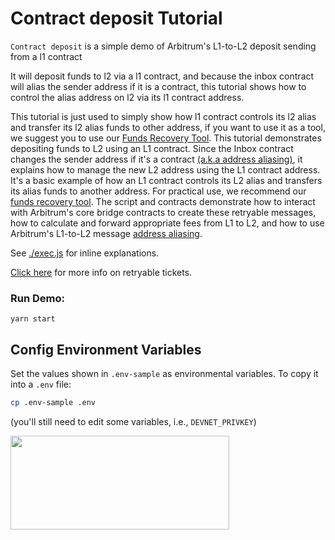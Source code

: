 # Contract deposit Tutorial

`Contract deposit` is a simple demo of Arbitrum's L1-to-L2 deposit sending from a l1 contract

It will deposit funds to l2 via a l1 contract, and because the inbox contract will alias the sender address if it is a contract,
this tutorial shows how to control the alias address on l2 via its l1 contract address.

This tutorial is just used to simply show how l1 contract controls its l2 alias and transfer its l2 alias funds to other address, if you want to use it as a tool, we suggest you to use our [Funds Recovery Tool](https://github.com/OffchainLabs/arbitrum-funds-recovery-tool).
This tutorial demonstrates depositing funds to L2 using an L1 contract. Since the Inbox contract changes the sender address if it's a contract [(a.k.a address aliasing)](https://docs.arbitrum.io/how-arbitrum-works/arbos/l1-l2-messaging#address-aliasing), it explains how to manage the new L2 address using the L1 contract address. It's a basic example of how an L1 contract controls its L2 alias and transfers its alias funds to another address. For practical use, we recommend our [funds recovery tool]((https://github.com/OffchainLabs/arbitrum-funds-recovery-tool)).
The script and contracts demonstrate how to interact with Arbitrum's core bridge contracts to create these retryable messages, how to calculate and forward appropriate fees from L1 to L2, and how to use Arbitrum's L1-to-L2 message [address aliasing](https://developer.offchainlabs.com/docs/l1_l2_messages#address-aliasing).

See [./exec.js](./scripts/exec.js) for inline explanations.

[Click here](https://developer.offchainlabs.com/docs/l1_l2_messages) for more info on retryable tickets.

### Run Demo:

```
yarn start
```

## Config Environment Variables

Set the values shown in `.env-sample` as environmental variables. To copy it into a `.env` file:

```bash
cp .env-sample .env
```

(you'll still need to edit some variables, i.e., `DEVNET_PRIVKEY`)

<p align="left">
  <img width="350" height="150" src= "../../assets/logo.svg" />
</p>
